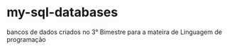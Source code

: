 # my-sql-databases
bancos de dados criados no 3° Bimestre para a mateira de Linguagem de programação
